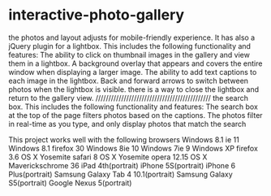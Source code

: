 # interactive-photo-gallery
the photos and layout adjusts for mobile-friendly experience.
 It has also a jQuery plugin for a lightbox. This  includes the following functionality and features:
The ability to click on thumbnail images in the gallery and view them in a lightbox.
A background overlay that appears and covers the entire window when displaying a larger image.
The ability to add text captions to each image in the lightbox.
Back and forward arrows to switch between photos when the lightbox is visible.
 there is a way to close the lightbox and return to the gallery view.
/////////////////////////////////////////////
 the search box. This  includes the following functionality and features:
The search box at the top of the page  filters photos based on the captions.
The photos  filter in real-time as you type, and only display photos that match the search

This project works well with the following browsers
Windows 8.1 ie 11
Windows 8.1 firefox 30
Windows 8ie 10
Windows 7ie 9
Windows XP firefox 3.6
OS X Yosemite safari 8
OS X Yosemite opera 12.15
OS X Maverickschrome 36
iPad 4th(portrait)
iPhone 5S(portrait)
iPhone 6 Plus(portrait)
Samsung Galaxy Tab 4 10.1(portrait)
Samsung Galaxy S5(portrait)
Google Nexus 5(portrait)
